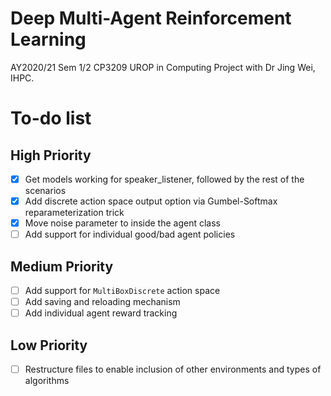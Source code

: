 # Deep Multi-Agent Reinforcement Learning
AY2020/21 Sem 1/2 CP3209 UROP in Computing Project with Dr Jing Wei, IHPC.

# To-do list

## High Priority
- [x] Get models working for speaker_listener, followed by the rest of the scenarios
- [x] Add discrete action space output option via Gumbel-Softmax reparameterization trick
- [x] Move noise parameter to inside the agent class
- [ ] Add support for individual good/bad agent policies

## Medium Priority
- [ ] Add support for `MultiBoxDiscrete` action space
- [ ] Add saving and reloading mechanism
- [ ] Add individual agent reward tracking

## Low Priority
- [ ] Restructure files to enable inclusion of other environments and types of algorithms